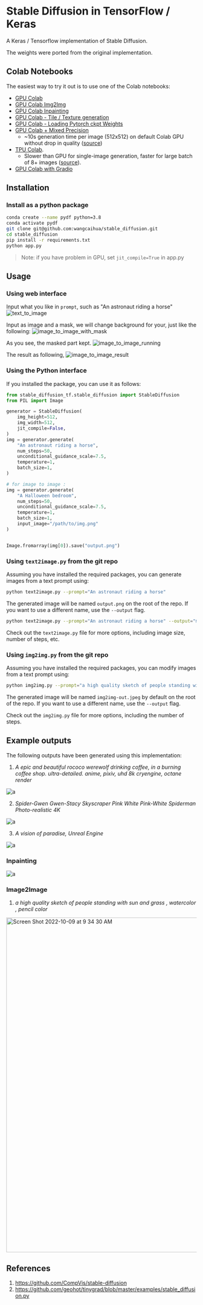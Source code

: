 # Stable Diffusion in TensorFlow / Keras

A Keras / Tensorflow implementation of Stable Diffusion. 

The weights were ported from the original implementation.

## Colab Notebooks

The easiest way to try it out is to use one of the Colab notebooks:


- [GPU Colab](https://colab.research.google.com/drive/1zVTa4mLeM_w44WaFwl7utTaa6JcaH1zK)
- [GPU Colab Img2Img](https://colab.research.google.com/drive/1gol0M611zXP6Zpggfri-fG8JDdpMEpsI?usp=sharing)
- [GPU Colab Inpainting](https://colab.research.google.com/drive/1Bf-bNmAdtQhPcYNyC-guu0uTu9MYYfLu)
- [GPU Colab - Tile / Texture generation](https://colab.research.google.com/drive/1xCxsNvQMEywzlqbjH4tGfEyXamSAeFbn?usp=sharing)
- [GPU Colab - Loading Pytorch ckpt Weights](https://colab.research.google.com/drive/1wUdqxji-jxkThYf0OVW3F-0VVpTFdjMa?usp=sharing)
- [GPU Colab + Mixed Precision](https://colab.research.google.com/drive/15mQgITh3e9HQMNys0zR8JN4R2vp06d-N)
  - ~10s generation time per image (512x512) on default Colab GPU without drop in quality
    ([source](https://twitter.com/fchollet/status/1571954014845308928))
- [TPU Colab](https://colab.research.google.com/drive/17zQOm_2Iu6pcP8otT-v6rx0D-pKgfaLm).
  - Slower than GPU for single-image generation, faster for large batch of 8+ images
    ([source](https://twitter.com/fchollet/status/1572004717362028546)).
- [GPU Colab with Gradio](https://colab.research.google.com/drive/1ANTUur1MF9DKNd5-BTWhbWa7xUBfCWyI)



## Installation

### Install as a python package

```bash
conda create --name pydf python=3.8
conda activate pydf 
git clone git@github.com:wangcaihua/stable_diffusion.git
cd stable_diffusion
pip install -r requirements.txt
python app.py
```
> Note: if you have problem in GPU, set `jit_compile=True` in app.py

## Usage
### Using web interface

Input what you like in `prompt`, such as "An astronaut riding a horse"
![text_to_image](https://github.com/wangcaihua/stable_diffusion/blob/master/assets/imgs/text_to_image.png?raw=true)

Input as image and a mask, we will change background for your, just like the following:
![image_to_image_with_mask](https://github.com/wangcaihua/stable_diffusion/blob/master/assets/imgs/image_to_image_with_mask.png?raw=true)

As you see, the masked part kept.
![image_to_image_running](https://github.com/wangcaihua/stable_diffusion/blob/master/assets/imgs/image_to_image_running.png?raw=true)

The result as following,
![image_to_image_result](https://github.com/wangcaihua/stable_diffusion/blob/master/assets/imgs/image_to_image_result.png?raw=true)

### Using the Python interface

If you installed the package, you can use it as follows:

```python
from stable_diffusion_tf.stable_diffusion import StableDiffusion
from PIL import Image

generator = StableDiffusion(
    img_height=512,
    img_width=512,
    jit_compile=False,
)
img = generator.generate(
    "An astronaut riding a horse",
    num_steps=50,
    unconditional_guidance_scale=7.5,
    temperature=1,
    batch_size=1,
)

# for image to image :
img = generator.generate(
    "A Halloween bedroom",
    num_steps=50,
    unconditional_guidance_scale=7.5,
    temperature=1,
    batch_size=1,
    input_image="/path/to/img.png"
)


Image.fromarray(img[0]).save("output.png")
```

### Using `text2image.py` from the git repo

Assuming you have installed the required packages, 
you can generate images from a text prompt using:

```bash
python text2image.py --prompt="An astronaut riding a horse"
```

The generated image will be named `output.png` on the root of the repo.
If you want to use a different name, use the `--output` flag.

```bash
python text2image.py --prompt="An astronaut riding a horse" --output="my_image.png"
```

Check out the `text2image.py` file for more options, including image size, number of steps, etc.  
### Using `img2img.py` from the git repo

Assuming you have installed the required packages, 
you can modify images from a text prompt using:

```bash
python img2img.py --prompt="a high quality sketch of people standing with sun and grass , watercolor , pencil color" --input="img.jpeg"
```

The generated image will be named `img2img-out.jpeg` by default on the root of the repo.
If you want to use a different name, use the `--output` flag.  

Check out the `img2img.py` file for more options, including the number of steps.

## Example outputs 

The following outputs have been generated using this implementation:

1) *A epic and beautiful rococo werewolf drinking coffee, in a burning coffee shop. ultra-detailed. anime, pixiv, uhd 8k cryengine, octane render*

![a](https://user-images.githubusercontent.com/1890549/190841598-3d0b9bd1-d679-4c8d-bd5e-b1e24397b5c8.png)


2) *Spider-Gwen Gwen-Stacy Skyscraper Pink White Pink-White Spiderman Photo-realistic 4K*

![a](https://user-images.githubusercontent.com/1890549/190841999-689c9c38-ece4-46a0-ad85-f459ec64c5b8.png)


3) *A vision of paradise, Unreal Engine*

![a](https://user-images.githubusercontent.com/1890549/190841886-239406ea-72cb-4570-8f4c-fcd074a7ad7f.png)

### Inpainting

![a](https://user-images.githubusercontent.com/44222184/194685370-e87970f7-dbf5-4d6d-a9d1-31594cdf751a.png)

### Image2Image

1) *a high quality sketch of people standing with sun and grass , watercolor , pencil color*
<img width="884" alt="Screen Shot 2022-10-09 at 9 34 30 AM" src="https://user-images.githubusercontent.com/1890549/194768637-f586772d-aef5-4d64-8dd5-f7f4962924e1.png">



## References

1) https://github.com/CompVis/stable-diffusion
2) https://github.com/geohot/tinygrad/blob/master/examples/stable_diffusion.py
